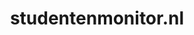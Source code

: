 ---
layout: post
title:  "studentenmonitor.nl"
internal_url:  "/data/studentenmonitor.nl.html"
categories: dutchgov
---